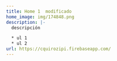 ```yaml
---
title: Home 1  modificado
home_image: img/174848.png
description: |-
  descripción 

  * ul 1
  * ul 2
url: https://cquirozipi.firebaseapp.com/
---
```

